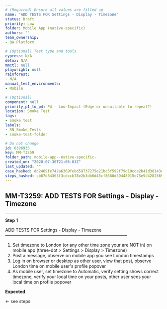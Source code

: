 ```yaml
---
# (Required) Ensure all values are filled up
name: "ADD TESTS FOR Settings - Display - Timezone"
status: Draft
priority: Low
folder: Mobile App (native-specific)
authors: ""
team_ownership: 
- QA Platform

# (Optional) Test type and tools
cypress: N/A
detox: N/A
mmctl: null
playwright: null
rainforest: 
- N/A
manual_test_environments: 
- Mobile

# (Optional)
component: null
priority_p1_to_p4: P4 - Low-Impact (Edge or unsuitable to repeat?)
location: Smoke Test
tags: 
- Smoke test
labels: 
- RN_Smoke_Tests
- smoke-test-folder

# Do not change
id: 6396935
key: MM-T3259
folder_path: mobile-app--native-specific-
created_on: "2020-07-30T21:05:03Z"
last_updated: ""
case_hashed: dd2469fe742a6369febd59737275e21bc5f592f79d19cde2b41d38143d20715319a6ecc7a5fc753449f51a35b2f14197
steps_hashed: cb87d84363f3cdccb78e2b3db6d45cf8660d59448915e75e9d4282569ed43c57bfe16a3a1de8f22542571af7eb7dcc3d
---
```


## MM-T3259: ADD TESTS FOR Settings - Display - Timezone

---

**Step 1**

ADD TESTS FOR Settings - Display - Timezone\
————————————————————————————

1. Set timezone to London (or any other time zone your are NOT in) on mobile app (three-dot > Settings > Display > Timezone)
2. Post a message, observe on mobile app you see London timestamps
3. Log in on browser or desktop as other user, view that post, observe London time on mobile user's profile popover
4. As mobile user, set timezone to Automatic, verify setting shows correct timezone, verify your local time on your posts, other user sees your local time on profile popover

**Expected**

← see steps

